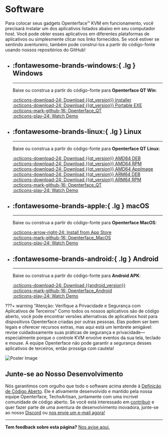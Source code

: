 # Software

Para colocar seus gadgets Openterface™ KVM em funcionamento, você precisará instalar um dos aplicativos listados abaixo em seu computador host. Você pode obter esses aplicativos em diferentes plataformas de aplicativos ou simplesmente clicar nos links fornecidos. Se você estiver se sentindo aventureiro, também pode construí-los a partir do código-fonte usando nossos repositórios do GitHub!

<div class="grid cards" markdown>

-   ## :fontawesome-brands-windows:{ .lg } __Windows__

    ---

    Baixe ou construa a partir do código-fonte para **Openterface QT Win**:

    [:octicons-download-24: Download {{qt_version}} Installer](https://github.com/TechxArtisanStudio/Openterface_QT/releases/download/{{qt_version}}/openterfaceQT.windows.amd64.installer.exe)  <br>
    [:octicons-download-24: Download {{qt_version}} Portable EXE](https://github.com/TechxArtisanStudio/Openterface_QT/releases/download/{{qt_version}}/openterfaceQT-portable.exe)  <br>
    [:octicons-mark-github-16: Openterface_QT](https://github.com/TechxArtisanStudio/Openterface_QT)  <br>
    [:octicons-play-24: Watch Demo](https://youtu.be/ERzpGtRvP2o?si=e9k402f0nxsD8o2j)

-   ## :fontawesome-brands-linux:{ .lg } __Linux__

    ---

    Baixe ou construa a partir do código-fonte para **Openterface QT Linux**:

    [:octicons-download-24: Download {{qt_version}} AMD64 DEB](https://github.com/TechxArtisanStudio/Openterface_QT/releases/download/{{qt_version}}/openterfaceQT.linux.amd64.deb)  <br>
    [:octicons-download-24: Download {{qt_version}} AMD64 RPM](https://github.com/TechxArtisanStudio/Openterface_QT/releases/download/{{qt_version}}/openterfaceQT.linux.amd64.rpm)  <br>
    [:octicons-download-24: Download {{qt_version}} AMD64 AppImage](https://github.com/TechxArtisanStudio/Openterface_QT/releases/download/{{qt_version}}/openterfaceQT.linux.amd64.AppImage)  <br>
    [:octicons-download-24: Download {{qt_version}} ARM64 DEB](https://github.com/TechxArtisanStudio/Openterface_QT/releases/download/{{qt_version}}/openterfaceQT.linux.arm64.deb)  <br>
    [:octicons-download-24: Download {{qt_version}} ARM64 RPM](https://github.com/TechxArtisanStudio/Openterface_QT/releases/download/{{qt_version}}/openterfaceQT.linux.arm64.rpm)  <br>
    [:octicons-mark-github-16: Openterface_QT](https://github.com/TechxArtisanStudio/Openterface_QT)  <br>
    [:octicons-play-24: Watch Demo](https://youtu.be/_ScpI6TC0Pk?si=FSg7A2zmST8QbFec)

-   ## :fontawesome-brands-apple:{ .lg } __macOS__

    ---

    Baixe ou construa a partir do código-fonte para **Openterface MacOS**:

    [:octicons-arrow-right-24: Install from App Store](/appstore) <br>
    [:octicons-mark-github-16: Openterface_MacOS](https://github.com/TechxArtisanStudio/Openterface_MacOS)  <br>
    [:octicons-play-24: Watch Demo](https://youtu.be/m7OpUem0zqY?si=tclfl0Jl77tmE6_e)

-   ## :fontawesome-brands-android:{ .lg } __Android__

    ---

    Baixe ou construa a partir do código-fonte para **Android APK**:

    [:octicons-download-24: Download {{android_version}}](https://github.com/TechxArtisanStudio/Openterface_Android/releases/download/{{android_version}}/OpenterfaceAndroid-release.apk)  <br>
    [:octicons-mark-github-16: Openterface_Android](https://github.com/TechxArtisanStudio/Openterface_Android)  <br>
    [:octicons-play-24: Watch Demo](https://x.com/TechxArtisan/status/1825460088922071398)

</div>

???+ warning "Atenção: Verifique a Privacidade e Segurança com Aplicativos de Terceiros"
    Como todos os nossos aplicativos são de código aberto, você pode encontrar versões alternativas de aplicativos host para dispositivos Openterface criadas por outras pessoas. Elas podem ser bem legais e oferecer recursos extras, mas aqui está um lembrete amigável: revise cuidadosamente suas práticas de segurança e privacidade—especialmente porque o controle KVM envolve eventos da sua tela, teclado e mouse. A equipe Openterface não pode garantir a segurança desses aplicativos de terceiros, então prossiga com cautela!

<div class="container">
    <img src="https://assets.openterface.com/images/product/win_qt_app.jpg" alt="Poster Image" class="poster-image-shadow">
</div>

## Junte-se ao Nosso Desenvolvimento

Nós garantimos com orgulho que todo o software acima atende à [Definição de Código Aberto](/compliance). Ele é ativamente desenvolvido e mantido pela nossa equipe Openterface, TechxArtisan, juntamente com uma incrível comunidade de código aberto. Se você está interessado em [contribuir](/contributing) e quer fazer parte de uma aventura de desenvolvimento inovadora, junte-se ao nosso [Discord](/discord) ou [nos envie um e-mail agora!](mailto:info@openterface.com)

---

**Tem feedback sobre esta página?** [Nos avise aqui.](https://forms.gle/wmxoR2C1VdG36mT69)